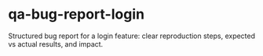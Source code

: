 # qa-bug-report-login
Structured bug report for a login feature: clear reproduction steps, expected vs actual results, and impact.
